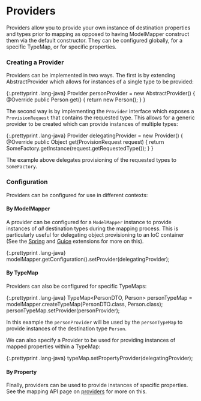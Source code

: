 # Providers

Providers allow you to provide your own instance of destination properties and types prior to mapping as opposed to having ModelMapper construct them via the default constructor. They can be configured globally, for a specific TypeMap, or for specific properties.

### Creating a Provider

Providers can be implemented in two ways. The first is by extending AbstractProvider which allows for instances of a single type to be provided:

{:.prettyprint .lang-java}
	Provider<Person> personProvider = new AbstractProvider<Person>() {
	  @Override
	  public Person get() {
	    return new Person();
	  }
	}

The second way is by implementing the `Provider` interface which exposes a `ProvisionRequest` that contains the requested type. This allows for a generic provider to be created which can provide instances of multiple types:

{:.prettyprint .lang-java}
	Provider<Object> delegatingProvider = new Provider<Object>() {
	  @Override
	  public Object get(ProvisionRequest<Object> request) {
	    return SomeFactory.getInstance(request.getRequestedType());
	  }
	}

The example above delegates provisioning of the requested types to `SomeFactory`.

### Configuration

Providers can be configured for use in different contexts:

#### By ModelMapper

A provider can be configured for a `ModelMapper` instance to provide instances of _all_ destination types during the mapping process. This is particularly useful for delegating object provisioning to an IoC container (See the [Spring](/user-manual/extensions#spring) and [Guice](/user-manual/extensions#guice) extensions for more on this).

{:.prettyprint .lang-java}
	modelMapper.getConfiguration().setProvider(delegatingProvider);

#### By TypeMap

Providers can also be configured for specific TypeMaps:

{:.prettyprint .lang-java}
	TypeMap<PersonDTO, Person> personTypeMap = modelMapper.createTypeMap(PersonDTO.class, Person.class);
	personTypeMap.setProvider(personProvider);

In this example the `personProvider` will be used by the `personTypeMap` to provide instances of the destination type `Person`.

We can also specify a Provider to be used for providing instances of mapped properties within a TypeMap:

{:.prettyprint .lang-java}
	typeMap.setPropertyProvider(delegatingProvider);

#### By Property

Finally, providers can be used to provide instances of specific properties. See the mapping API page on [providers](/user-manual/property-mapping/#providers) for more on this.